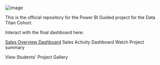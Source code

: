 ![image](https://github.com/Choicestchoice/LEE-Crime/assets/157896430/6528c464-8c8a-4d17-b29b-d8a55de267a5)

This is the official repository for the Power BI Guided project for the Data Titan Cohort.

Interact with the final dashboard here:

[Sales Overview Dashboard]([url](https://docs.google.com/document/d/1EWQhci84uf-PVvAB60CbwPMLCoRryepmSQdPMjIU0H0/edit)https://docs.google.com/document/d/1EWQhci84uf-PVvAB60CbwPMLCoRryepmSQdPMjIU0H0/edit)
Sales Activity Dashboard
Watch Project summary

View Students' Project Gallery
